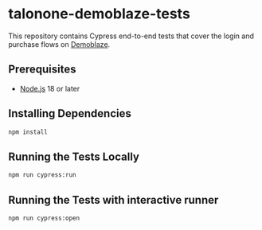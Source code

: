 # talonone-demoblaze-tests

This repository contains Cypress end-to-end tests that cover the login and purchase flows on [Demoblaze](https://www.demoblaze.com).

## Prerequisites

- [Node.js](https://nodejs.org/) 18 or later 

## Installing Dependencies

```bash
npm install
```

## Running the Tests Locally

```bash
npm run cypress:run
```

## Running the Tests with interactive runner

```bash
npm run cypress:open
```

